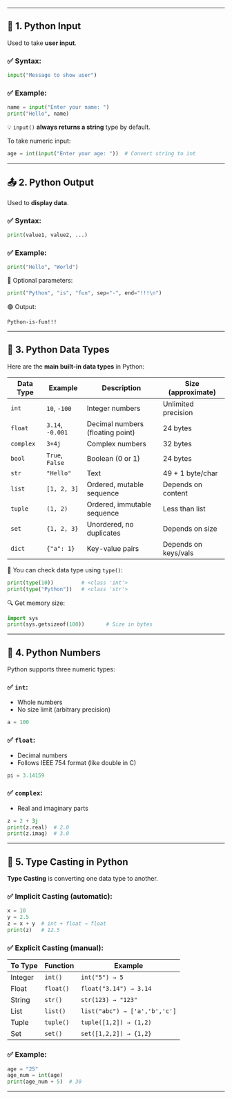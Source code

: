 
---

## 🧾 1. Python Input

Used to take **user input**.

### ✅ Syntax:
```python
input("Message to show user")
```

### ✅ Example:
```python
name = input("Enter your name: ")
print("Hello", name)
```

💡 `input()` **always returns a string** type by default.

To take numeric input:
```python
age = int(input("Enter your age: "))  # Convert string to int
```

---

## 📤 2. Python Output

Used to **display data**.

### ✅ Syntax:
```python
print(value1, value2, ...)
```

### ✅ Example:
```python
print("Hello", "World")
```

🔧 Optional parameters:
```python
print("Python", "is", "fun", sep="-", end="!!!\n")
```

🟢 Output:
```
Python-is-fun!!!
```

---

## 🧱 3. Python Data Types

Here are the **main built-in data types** in Python:

| Data Type     | Example              | Description                       | Size (approximate) |
|---------------|----------------------|-----------------------------------|---------------------|
| `int`         | `10`, `-100`         | Integer numbers                   | Unlimited precision |
| `float`       | `3.14`, `-0.001`     | Decimal numbers (floating point)  | 24 bytes            |
| `complex`     | `3+4j`               | Complex numbers                   | 32 bytes            |
| `bool`        | `True`, `False`      | Boolean (0 or 1)                  | 24 bytes            |
| `str`         | `"Hello"`            | Text                              | 49 + 1 byte/char    |
| `list`        | `[1, 2, 3]`          | Ordered, mutable sequence         | Depends on content  |
| `tuple`       | `(1, 2)`             | Ordered, immutable sequence       | Less than list      |
| `set`         | `{1, 2, 3}`          | Unordered, no duplicates          | Depends on size     |
| `dict`        | `{"a": 1}`           | Key-value pairs                   | Depends on keys/vals |

📌 You can check data type using `type()`:
```python
print(type(10))         # <class 'int'>
print(type("Python"))   # <class 'str'>
```

🔍 Get memory size:
```python
import sys
print(sys.getsizeof(100))       # Size in bytes
```

---

## 🔢 4. Python Numbers

Python supports three numeric types:

### ✅ `int`:
- Whole numbers
- No size limit (arbitrary precision)
```python
a = 100
```

### ✅ `float`:
- Decimal numbers
- Follows IEEE 754 format (like double in C)
```python
pi = 3.14159
```

### ✅ `complex`:
- Real and imaginary parts
```python
z = 2 + 3j
print(z.real)  # 2.0
print(z.imag)  # 3.0
```

---

## 🔁 5. Type Casting in Python

**Type Casting** is converting one data type to another.

### ✅ Implicit Casting (automatic):
```python
x = 10
y = 2.5
z = x + y  # int + float → float
print(z)   # 12.5
```

### ✅ Explicit Casting (manual):

| To Type    | Function        | Example                 |
|------------|------------------|-------------------------|
| Integer    | `int()`          | `int("5") → 5`          |
| Float      | `float()`        | `float("3.14") → 3.14`  |
| String     | `str()`          | `str(123) → "123"`      |
| List       | `list()`         | `list("abc") → ['a','b','c']` |
| Tuple      | `tuple()`        | `tuple([1,2]) → (1,2)`  |
| Set        | `set()`          | `set([1,2,2]) → {1,2}`  |

### ✅ Example:
```python
age = "25"
age_num = int(age)
print(age_num + 5)  # 30
```

---

